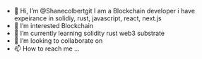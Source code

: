 - 👋 Hi, I’m @Shanecolbertgit I am a Blockchain developer i have expeirance in solidiy, rust, javascript, react, next.js 
- 👀 I’m interested Blockchain
- 🌱 I’m currently learning solidity rust web3 substrate
- 💞️ I’m looking to collaborate on 
- 📫 How to reach me ...

<!---
Shanecolbertgit/Shanecolbertgit is a ✨ special ✨ repository because its `README.md` (this file) appears on your GitHub profile.
You can click the Preview link to take a look at your changes.
--->
